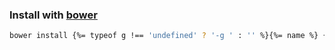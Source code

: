 ### Install with [bower](https://github.com/bower/bower)

```bash
bower install {%= typeof g !== 'undefined' ? '-g ' : '' %}{%= name %} {%= typeof save !== 'undefined' ? '--save' : '--save-dev' %}
```
